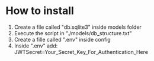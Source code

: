 # How to install
1. Create a file called "db.sqlite3" inside models folder
2. Execute the script in "./models/db_structure.txt"
3. Create a fille called ".env" inside config
4. Inside ".env" add: JWTSecret=Your_Secret_Key_For_Authentication_Here